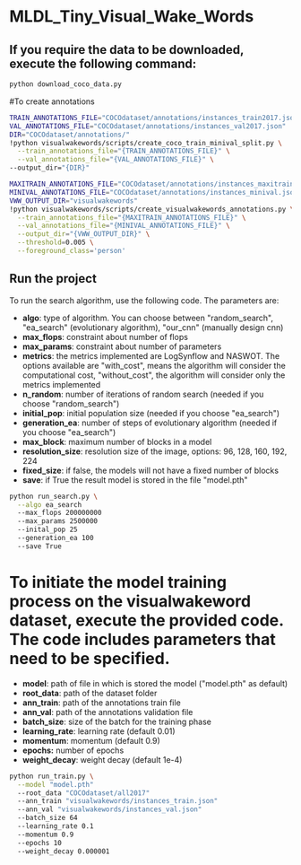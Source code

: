 # MLDL_Tiny_Visual_Wake_Words


## If you require the data to be downloaded, execute the following command:

```bash
python download_coco_data.py
```
 #To create annotations 
```bash
TRAIN_ANNOTATIONS_FILE="COCOdataset/annotations/instances_train2017.json"
VAL_ANNOTATIONS_FILE="COCOdataset/annotations/instances_val2017.json"
DIR="COCOdataset/annotations/"
!python visualwakewords/scripts/create_coco_train_minival_split.py \
  --train_annotations_file="{TRAIN_ANNOTATIONS_FILE}" \
  --val_annotations_file="{VAL_ANNOTATIONS_FILE}" \
--output_dir="{DIR}"
```

```bash
MAXITRAIN_ANNOTATIONS_FILE="COCOdataset/annotations/instances_maxitrain.json"
MINIVAL_ANNOTATIONS_FILE="COCOdataset/annotations/instances_minival.json"
VWW_OUTPUT_DIR="visualwakewords"
!python visualwakewords/scripts/create_visualwakewords_annotations.py \
  --train_annotations_file="{MAXITRAIN_ANNOTATIONS_FILE}" \
  --val_annotations_file="{MINIVAL_ANNOTATIONS_FILE}" \
  --output_dir="{VWW_OUTPUT_DIR}" \
  --threshold=0.005 \
  --foreground_class='person'
```
## Run the project
To run the search algorithm, use the following code. The parameters are:
- **algo**: type of algorithm. You can choose between "random_search", "ea_search" (evolutionary algorithm), "our_cnn" (manually design cnn)
- **max_flops**: constraint about number of flops
- **max_params**: constraint about number of parameters
- **metrics**: the metrics implemented are LogSynflow and NASWOT. The options available are "with_cost", means the algorithm will consider the computational cost, "without_cost", the algorithm will consider only the metrics implemented
- **n_random**: number of iterations of random search (needed if you choose "random_search")
- **initial_pop**: initial population size (needed if you choose "ea_search")
- **generation_ea**: number of steps of evolutionary algorithm (needed if you choose "ea_search")
- **max_block**: maximum number of blocks in a model
- **resolution_size**: resolution size of the image, options: 96, 128, 160, 192, 224
- **fixed_size**: if false, the models will not have a fixed number of blocks
- **save**: if True the result model is stored in the file "model.pth"

```bash
python run_search.py \
  --algo ea_search
  --max_flops 200000000
  --max_params 2500000
  --inital_pop 25
  --generation_ea 100
  --save True
```

# To initiate the model training process on the visualwakeword dataset, execute the provided code. The code includes parameters that need to be specified.

- **model**: path of file in which is stored the model ("model.pth" as default)
- **root_data**: path of the dataset folder
- **ann_train**: path of the annotations train file
- **ann_val**: path of the annotations validation file
- **batch_size**: size of the batch for the training phase
- **learning_rate**: learning rate (default 0.01) 
- **momentum**: momentum (default 0.9)
- **epochs:** number of epochs
- **weight_decay**: weight decay (default 1e-4)

```bash
python run_train.py \
  --model "model.pth"
  --root_data "COCOdataset/all2017"
  --ann_train "visualwakewords/instances_train.json"
  --ann_val "visualwakewords/instances_val.json"
  --batch_size 64
  --learning_rate 0.1
  --momentum 0.9
  --epochs 10
  --weight_decay 0.000001
```

